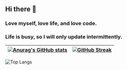 ## Hi there 👋

### Love myself, love life, and love code.

### Life is busy, so I will only update intermittently.


|[![Anurag's GitHub stats](https://github-readme-stats.vercel.app/api?username=bymoye&show_icons=true&theme=radical&locale=cn)](https://github.com/anuraghazra/github-readme-stats)|[![GitHub Streak](https://streak-stats.demolab.com?user=bymoye&theme=meta-dark&locale=zh_Hans)](https://git.io/streak-stats)|
| --- | --- |

![Top Langs](https://github-readme-stats.vercel.app/api/top-langs/?username=bymoye&langs_count=8&theme=radical&locale=cn)
